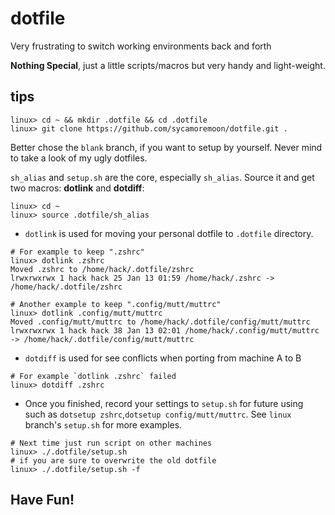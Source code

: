 # dotfile
Very frustrating to switch working environments back and forth

**Nothing Special**, just a little scripts/macros but very handy and light-weight.

## tips

```
linux> cd ~ && mkdir .dotfile && cd .dotfile
linux> git clone https://github.com/sycamoremoon/dotfile.git .
```
Better chose the `blank` branch, if you want to setup by yourself. Never mind to take a look of my ugly dotfiles.

`sh_alias` and `setup.sh` are the core, especially `sh_alias`. Source it and get two macros: **dotlink** and **dotdiff**:

```
linux> cd ~
linux> source .dotfile/sh_alias
```

- `dotlink` is used for moving your personal dotfile to `.dotfile` directory.

```
# For example to keep ".zshrc"
linux> dotlink .zshrc
Moved .zshrc to /home/hack/.dotfile/zshrc
lrwxrwxrwx 1 hack hack 25 Jan 13 01:59 /home/hack/.zshrc -> /home/hack/.dotfile/zshrc

# Another example to keep ".config/mutt/muttrc"
linux> dotlink .config/mutt/muttrc
Moved .config/mutt/muttrc to /home/hack/.dotfile/config/mutt/muttrc
lrwxrwxrwx 1 hack hack 38 Jan 13 02:01 /home/hack/.config/mutt/muttrc -> /home/hack/.dotfile/config/mutt/muttrc
```

- `dotdiff` is used for see conflicts when porting from machine A to B

```
# For example `dotlink .zshrc` failed
linux> dotdiff .zshrc
```
- Once you finished, record your settings to `setup.sh` for future using such as `dotsetup zshrc`,`dotsetup config/mutt/muttrc`. See `linux` branch's `setup.sh` for more examples.

```
# Next time just run script on other machines
linux> ./.dotfile/setup.sh
# if you are sure to overwrite the old dotfile
linux> ./.dotfile/setup.sh -f 
```
## Have Fun!
